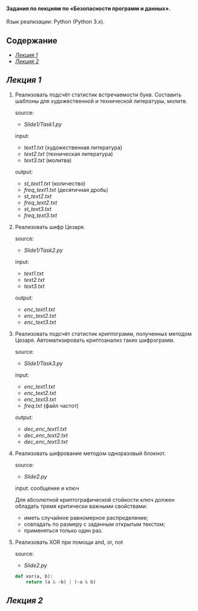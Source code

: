 #### Задания по лекциям по «Безопасности программ и данных».

Язык реализации: Python (Python 3.x).

## Содержание
- [*Лекция 1*](#Лекция-1)
- [*Лекция 2*](#Лекция-2)

## *Лекция 1*

1. Реализовать подсчёт статистик встречаемости букв.
Составить шаблоны для художественной и технической литературы,
молитв.
	
	source:
	- *Slide1/Task1.py*
	
	input:
	- *text1.txt* (художественная литература)
	- *text2.txt* (техническая литература)
	- *text3.txt* (молитва)

	output:
	- *st_text1.txt* (количество)
	- *freq_text1.txt* (десятичная дробь)
	- *st_text2.txt*
	- *freq_text2.txt*	
	- *st_text3.txt*
	- *freq_text3.txt*

2. Реализовать шифр Цезаря.
	
	source:
	- *Slide1/Task2.py*	

	input:	
	- *text1.txt*
	- *text2.txt* 
	- *text3.txt*

	output:
	- *enc_text1.txt*
	- *enc_text2.txt* 
	- *enc_text3.txt*

3. Реализовать подсчёт статистик криптограмм, полученных 
методом Цезаря. Автоматизировать криптоанализ таких шифрограмм.
	
	source:	
	- *Slide1/Task3.py*	

	input:
	- *enc_text1.txt*
	- *enc_text2.txt* 
	- *enc_text3.txt*
	- *freq.txt* (файл частот)	

	output:
	- *dec_enc_text1.txt*
	- *dec_enc_text2.txt* 
	- *dec_enc_text3.txt*

4. Реализовать шифрование методом одноразовый блокнот.
	
	source:
	- *Slide2.py*

	input: сообщение и ключ	

	Для абсолютной криптографической стойкости ключ 
	должен обладать тремя критически важными свойствами:
	* иметь случайное равномерное распределение;
	* совпадать по размеру с заданным открытым текстом;
	* применяться только один раз.
	
5. Реализовать XOR при помощи and, or, not
	
	source:
	- *Slide2.py*
	
	```python
	def xor(a, b):
   		return (a & ~b) | (~a & b)
	```

## *Лекция 2*